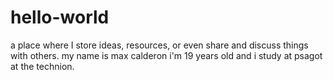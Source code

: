 # hello-world
a place where I store ideas, resources, or even share and discuss things with others.
my name is max calderon i'm 19 years old and i study at psagot at the technion.
